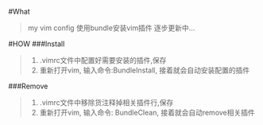 #What
> my vim config
> 使用bundle安装vim插件
> 逐步更新中...

#HOW
###Install
> 1. .vimrc文件中配置好需要安装的插件,保存
> 2. 重新打开vim, 输入命令:BundleInstall, 接着就会自动安装配置的插件

###Remove
> 1. .vimrc文件中移除货注释掉相关插件行,保存
> 2. 重新打开vim, 输入命令: BundleClean, 接着就会自动remove相关插件



